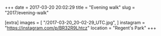 +++
date = 2017-03-20 20:02:29
title = "Evening walk"
slug = "2017/evening-walk"

[extra]
images = [
    "/2017-03-20_20-02-29_UTC.jpg",
]
instagram = "https://instagram.com/p/BR32R9Lhtcz"
location = "Regent's Park"
+++

